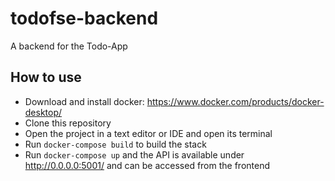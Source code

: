 # todofse-backend
A backend for the Todo-App 

## How to use
- Download and install docker: https://www.docker.com/products/docker-desktop/
- Clone this repository
- Open the project in a text editor or IDE and open its terminal
- Run `docker-compose build` to build the stack
- Run `docker-compose up` and the API is available under http://0.0.0.0:5001/ and can be accessed from the frontend

